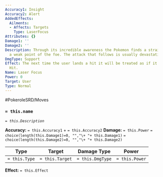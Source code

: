 ```yaml
---
Accuracy1: Insight
Accuracy2: Alert
AddedEffects:
  Ailments:
  - Affects: Targets
    Type: LaserFocus
Attributes: {}
Damage1: ''
Damage2: ''
Description: Through its incredible awareness the Pokemon finds a straight path into
  a weak point of the foe. The attack that follows is usually devastating.
DmgType: Support
Effect: The next time the user lands a hit it will be treated as if it were a Critical
  Hit.
Name: Laser Focus
Power: 0
Target: User
Type: Normal
---
```


#PokeroleSRD/Moves

### `= this.name` 
*`= this.Description`*

**Accuracy:** `= this.Accuracy1` + `= this.Accuracy2`
**Damage:** `= this.Power` `= choice(length(this.Damage1)=0, "","\+ "+ this.Damage1)` `= choice(length(this.Damage2)=0, "","\+ "+ this.Damage2)`

| Type          | Target          | Damage Type          | Power          |
| ------------- | --------------- | ---------------- | -------------- |
| `= this.Type` | `= this.Target` | `= this.DmgType` | `= this.Power` | 

**Effect:** `= this.Effect`